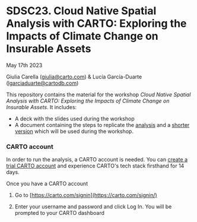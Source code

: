 # SDSC23. Cloud Native Spatial Analysis with CARTO: Exploring the Impacts of Climate Change on Insurable Assets

May 17th 2023

Giulia Carella (giulia@carto.com) & Lucía García-Duarte (lgarciaduarte@cartodb.com)

This repository contains the material for the workshop *Cloud Native Spatial Analysis with CARTO: Exploring the Impacts of Climate Change on Insurable Assets*. It includes:

- A deck with the slides used during the workshop
- A document containing the steps to replicate the [analysis]() and a [shorter version]() which will be used during the workshop.

### CARTO account

In order to run the analysis, a CARTO account is needed. You can [create a trial CARTO account](https://app.carto.com/signup/) and experience CARTO's tech stack firsthand for 14 days. 

Once you have a CARTO account

1. Go to [https://carto.com/signin](https://carto.com/signin/)

2. Enter your username and password and click Log In. You will be prompted to your CARTO dashboard


